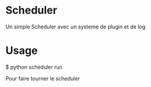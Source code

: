 # Scheduler
Un simple Scheduler avec un systeme de plugin et de log

# Usage

$ python scheduler run

Pour faire tourner le scheduler
